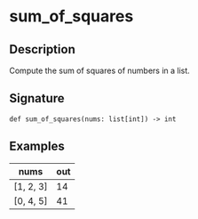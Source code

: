# sum_of_squares

## Description
Compute the sum of squares of numbers in a list.

## Signature
```
def sum_of_squares(nums: list[int]) -> int
```

## Examples
| nums | out |
| - | - |
| [1, 2, 3] | 14 |
| [0, 4, 5] | 41 |
